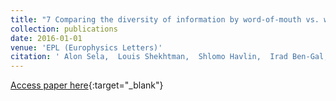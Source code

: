 ```yaml
---
title: "7 Comparing the diversity of information by word-of-mouth vs. web spread"
collection: publications
date: 2016-01-01
venue: 'EPL (Europhysics Letters)'
citation: ' Alon Sela,  Louis Shekhtman,  Shlomo Havlin,  Irad Ben-Gal, &quot;Comparing the diversity of information by word-of-mouth vs. web spread.&quot; EPL (Europhysics Letters), 2016.'
---
```

[Access paper here](https://iopscience.iop.org/article/10.1209/0295-5075/114/58003/meta){:target="_blank"}
